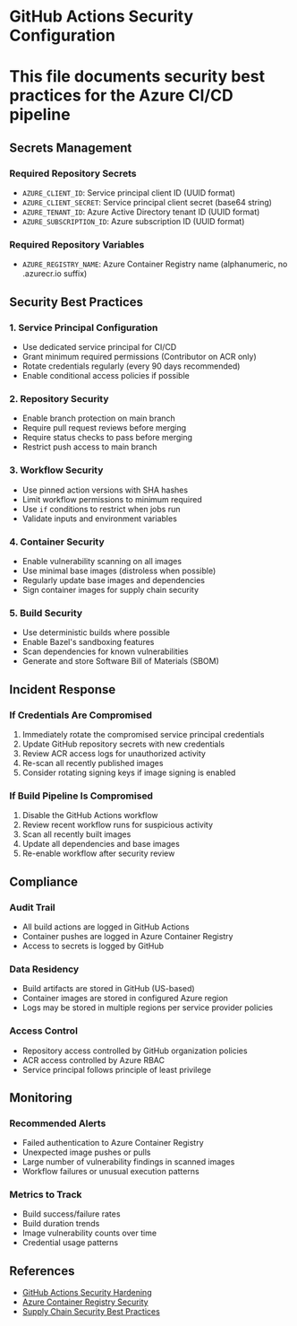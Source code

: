 # GitHub Actions Security Configuration
# This file documents security best practices for the Azure CI/CD pipeline

## Secrets Management

### Required Repository Secrets
- `AZURE_CLIENT_ID`: Service principal client ID (UUID format)
- `AZURE_CLIENT_SECRET`: Service principal client secret (base64 string)
- `AZURE_TENANT_ID`: Azure Active Directory tenant ID (UUID format)
- `AZURE_SUBSCRIPTION_ID`: Azure subscription ID (UUID format)

### Required Repository Variables
- `AZURE_REGISTRY_NAME`: Azure Container Registry name (alphanumeric, no .azurecr.io suffix)

## Security Best Practices

### 1. Service Principal Configuration
- Use dedicated service principal for CI/CD
- Grant minimum required permissions (Contributor on ACR only)
- Rotate credentials regularly (every 90 days recommended)
- Enable conditional access policies if possible

### 2. Repository Security
- Enable branch protection on main branch
- Require pull request reviews before merging
- Require status checks to pass before merging
- Restrict push access to main branch

### 3. Workflow Security
- Use pinned action versions with SHA hashes
- Limit workflow permissions to minimum required
- Use `if` conditions to restrict when jobs run
- Validate inputs and environment variables

### 4. Container Security
- Enable vulnerability scanning on all images
- Use minimal base images (distroless when possible)
- Regularly update base images and dependencies
- Sign container images for supply chain security

### 5. Build Security
- Use deterministic builds where possible
- Enable Bazel's sandboxing features
- Scan dependencies for known vulnerabilities
- Generate and store Software Bill of Materials (SBOM)

## Incident Response

### If Credentials Are Compromised
1. Immediately rotate the compromised service principal credentials
2. Update GitHub repository secrets with new credentials
3. Review ACR access logs for unauthorized activity
4. Re-scan all recently published images
5. Consider rotating signing keys if image signing is enabled

### If Build Pipeline Is Compromised
1. Disable the GitHub Actions workflow
2. Review recent workflow runs for suspicious activity
3. Scan all recently built images
4. Update all dependencies and base images
5. Re-enable workflow after security review

## Compliance

### Audit Trail
- All build actions are logged in GitHub Actions
- Container pushes are logged in Azure Container Registry
- Access to secrets is logged by GitHub

### Data Residency
- Build artifacts are stored in GitHub (US-based)
- Container images are stored in configured Azure region
- Logs may be stored in multiple regions per service provider policies

### Access Control
- Repository access controlled by GitHub organization policies
- ACR access controlled by Azure RBAC
- Service principal follows principle of least privilege

## Monitoring

### Recommended Alerts
- Failed authentication to Azure Container Registry
- Unexpected image pushes or pulls
- Large number of vulnerability findings in scanned images
- Workflow failures or unusual execution patterns

### Metrics to Track
- Build success/failure rates
- Build duration trends
- Image vulnerability counts over time
- Credential usage patterns

## References
- [GitHub Actions Security Hardening](https://docs.github.com/en/actions/security-guides/security-hardening-for-github-actions)
- [Azure Container Registry Security](https://docs.microsoft.com/en-us/azure/container-registry/container-registry-security)
- [Supply Chain Security Best Practices](https://slsa.dev/)